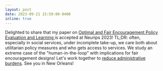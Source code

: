 ```yaml
---
layout: post
date: 2023-09-21 15:59:00-0400
inline: true
---
```


Delighted to share that my paper on [Optimal and Fair Encouragement Policy Evaluation and Learning
](https://arxiv.org/pdf/2309.07176.pdf) is accepted at Neurips 2023! TL;DR: often, especially in social services, under incomplete take-up, we care both about utilitarian policy measures and who gets access to services. We study an extreme case of the "human-in-the-loop" with implications for fair encouragement designs! Let's work together to [reduce administrative burdens](https://www.whitehouse.gov/omb/information-regulatory-affairs/burden-reduction-initiative/). See you in New Orleans! 